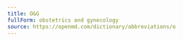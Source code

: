 ```yaml
---
title: O&G
fullForm: obstetrics and gynecology
source: https://openmd.com/dictionary/abbreviations/o
---
```

